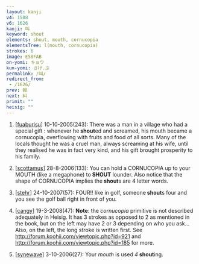 ```yaml
---
layout: kanji
v4: 1508
v6: 1626
kanji: 叫
keyword: shout
elements: shout, mouth, cornucopia
elementsTree: l(mouth, cornucopia)
strokes: 6
image: E58FAB
on-yomi: キョウ
kun-yomi: さけ.ぶ
permalink: /叫/
redirect_from:
 - /1626/
prev: 報
next: 糾
primit: ""
heisig: ""
---
```


1) [<a href="http://kanji.koohii.com/profile/fuaburisu">fuaburisu</a>] 10-10-2005(243): There was a man in a village who had a special gift : whenever he<strong> shout</strong>ed and screamed, his mouth became a cornucopia, overflowing with fruits and food of all sorts. Many of the locals thought he was a cruel man, always screaming at his wife, until they realised he was in fact very kind, and his gift brought prosperity to his family.

2) [<a href="http://kanji.koohii.com/profile/scottamus">scottamus</a>] 28-8-2006(133): You can hold a CORNUCOPIA up to your MOUTH (like a megaphone) to<strong> SHOUT</strong> lounder. Also notice that the shape of CORNUCOPIA implies the<strong> shout</strong>s are 4 letter words.

3) [<a href="http://kanji.koohii.com/profile/stehr">stehr</a>] 24-10-2007(57): FOUR!! like in golf, someone<strong> shout</strong>s four and you see the golf ball right in front of you.

4) [<a href="http://kanji.koohii.com/profile/cangy">cangy</a>] 19-3-2008(47): <strong>Note</strong>: the <em>cornucopia</em> primitive is not described adequately in Heisig. It has 3 strokes as opposed to 2 as mentioned in the book, but on the left may have 2 or 3 depending on who you ask... Also, on the left, the long stroke is written first. See <a href="http://forum.koohii.com/viewtopic.php?id=921">http://forum.koohii.com/viewtopic.php?id=921</a> and <a href="http://forum.koohii.com/viewtopic.php?id=185">http://forum.koohii.com/viewtopic.php?id=185</a> for more.

5) [<a href="http://kanji.koohii.com/profile/synewave">synewave</a>] 3-10-2006(27): Your <em>mouth</em> is used <em>4</em><strong> shout</strong>ing.

